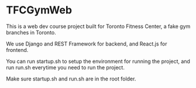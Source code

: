 # TFCGymWeb

This is a web dev course project built for Toronto Fitness Center, a fake gym branches in Toronto.

We use Django and REST Framework for backend, and React.js for frontend.

You can run startup.sh to setup the environment for running the project, and run run.sh everytime you need  to run the project.

Make sure startup.sh and run.sh are in the root folder.




